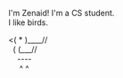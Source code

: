 I'm Zenaid! I'm a CS student.  
I like birds.
<div>
<( * )____//<br>
&nbsp;&nbsp;(   (___//<br>
&nbsp;&nbsp;&nbsp;&nbsp;----<br>
&nbsp;&nbsp;&nbsp;&nbsp;&nbsp;^ ^
</div>
<!---
zejzhu/zejzhu is a ✨ special ✨ repository because its `README.md` (this file) appears on your GitHub profile.
You can click the Preview link to take a look at your changes.
--->
